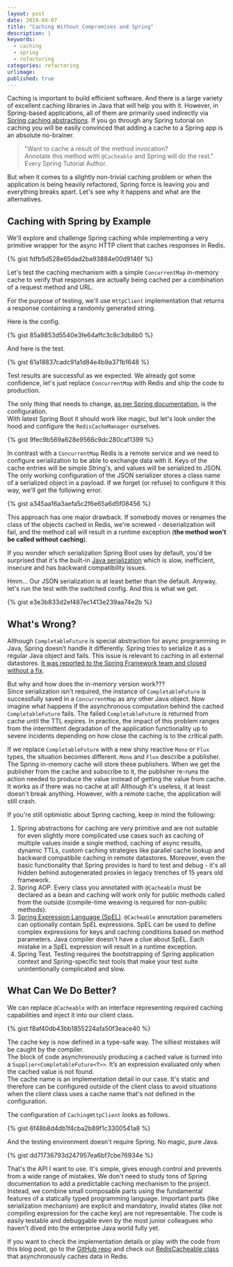 ```yaml
---
layout: post
date: 2019-04-07
title: "Caching Without Compromises and Spring"
description: |
keywords:
  - caching
  - spring
  - refactoring
categories: refactoring
urlimage: 
published: true
---
```


Caching is important to build efficient software. And there is a large variety of excellent caching libraries in Java that will help you with it. However, in Spring-based applications, all of them are primarily used indirectly via [Spring caching abstractions](https://docs.spring.io/spring-boot/docs/current/reference/html/boot-features-caching.html). If you go through any Spring tutorial on caching you will be easily convinced that adding a cache to a Spring app is an absolute no-brainer.    

>"Want to cache a result of the method invocation?  
>Annotate this method with `@Cacheable` and Spring will do the rest."  
>Every Spring Tutorial Author.  

But when it comes to a slightly non-trivial caching problem or when the application is being heavily refactored, Spring force is leaving you and everything breaks apart. Let's see why it happens and what are the alternatives.  

<!--more-->

## Caching with Spring by Example

We'll explore and challenge Spring caching while implementing a very primitive wrapper for the async HTTP client that caches responses in Redis.  

{% gist fdfb5d528e65dad2ba93884e00d9146f %}

Let's test the caching mechanism with a simple `ConcurrentMap` in-memory cache to verify that responses are actually being cached per a combination of a request method and URL.  

For the purpose of testing, we'll use `HttpClient` implementation that returns a response containing a randomly generated string.  

Here is the config.  

{% gist 85a9853d5540e3fe64affc3c8c3db8b0 %}

And here is the test. 

{% gist 61a18837cadc91a1d84e4b9a371b1648 %}

Test results are successful as we expected. We already got some confidence, let's just replace `ConcurrentMap` with Redis and ship the code to production.  

The only thing that needs to change, [as per Spring documentation](https://docs.spring.io/spring-boot/docs/current/reference/html/boot-features-caching.html), is the configuration.  
With latest Spring Boot it should work like magic, but let's look under the hood and configure the `RedisCacheManager` ourselves.  

{% gist 9fec9b569a628e9566c9dc280caf1399 %}

In contrast with a `ConcurrentMap` Redis is a remote service and we need to configure serialization to be able to exchange data with it. Keys of the cache entries will be simple String's, and values will be serialized to JSON.  
The only working configuration of the JSON serializer stores a class name of a serialized object in a payload. If we forget (or refuse) to configure it this way, we'll get the following error.  

{% gist a345aa16a3aefa5c2f6e65a6d5f08456 %}

This approach has one major drawback. If somebody moves or renames the class of the objects cached in Redis, we're screwed - deserialization will fail, and the method call will result in a runtime exception (**the method won’t be called without caching**).  

If you wonder which serialization Spring Boot uses by default, you'd be surprised that it's the built-in [Java serialization](https://docs.spring.io/spring-data/redis/docs/current/api/org/springframework/data/redis/serializer/JdkSerializationRedisSerializer.html) which is slow, inefficient, insecure and has backward compatibility issues.  

Hmm... Our JSON serialization is at least better than the default. Anyway, let's run the test with the switched config. And this is what we get.  

{% gist e3e3b833d2ef487ec1413e239aa74e2b %}

## What's Wrong?

Although `CompletableFuture` is special abstraction for async programming in Java, Spring doesn’t handle it differently. Spring tries to serialize it as a regular Java object and fails. This issue is relevant to caching in all external datastores. [It was reported to the Spring Framework team and closed without a fix](https://github.com/spring-projects/spring-framework/issues/17559).  

But why and how does the in-memory version work???  
Since serialization isn't required, the instance of `CompletableFuture` is successfully saved in a `ConcurrentMap` as any other Java object. Now imagine what happens if the asynchronous computation behind the cached `CompletableFuture` fails. The failed `CompletableFuture` is returned from cache until the TTL expires. In practice, the impact of this problem ranges from the intermittent degradation of the application functionality up to severe incidents depending on how close the caching is to the critical path.  

If we replace `CompletableFuture` with a new shiny reactive `Mono` or `Flux` types, the situation becomes different. `Mono` and `Flux` describe a publisher. The Spring in-memory cache will store these publishers. When we get the publisher from the cache and subscribe to it, the publisher re-runs the action needed to produce the value instead of getting the value from cache. It works as if there was no cache at all! Although it's useless, it at least doesn't break anything. However, with a remote cache, the application will still crash.  

If you're still optimistic about Spring caching, keep in mind the following:  
1. Spring abstractions for caching are very primitive and are not suitable for even slightly more complicated use cases such as caching of multiple values inside a single method, caching of async results, dynamic TTLs, custom caching strategies like parallel cache lookup and backward compatibile caching in remote datastores. Moreover, even the basic functionality that Spring provides is hard to test and debug - it's all hidden behind autogenerated proxies in legacy trenches of 15 years old framework.    
2. Spring AOP. Every class you annotated with `@Cacheable` must be declared as a bean and caching will work only for public methods called from the outside (compile-time weaving is required for non-public methods).  
3. [Spring Expression Language (SpEL)](https://www.baeldung.com/spring-expression-language). `@Cacheable` annotation parameters can optionally contain SpEL expressions. SpEL can be used to define complex expressions for keys and caching conditions based on method parameters. Java compiler doesn't have a clue about SpEL. Each mistake in a SpEL expression will result in a runtime exception.  
4. Spring Test. Testing requires the bootstrapping of Spring application context and Spring-specific test tools that make your test suite unintentionally complicated and slow.  

## What Can We Do Better?

We can replace `@Cacheable` with an interface representing required caching capabilities and inject it into our client class.  

{% gist f8af40db43bb1855224afa50f3eace40 %}

The cache key is now defined in a type-safe way. The silliest mistakes will be caught by the compiler.  
The block of code asynchronously producing a cached value is turned into a `Supplier<CompletableFuture<T>>`. It’s an expression evaluated only when the cached value is not found.  
The cache name is an implementation detail in our case. It's static and therefore can be configured outside of the client class to avoid situations when the client class uses a cache name that's not defined in the configuration.  

The configuration of `CachingHttpClient` looks as follows.  

{% gist 6f48b8d4db1f4cba2b89f1c3300541a8 %}

And the testing environment doesn't require Spring. No magic, pure Java.  

{% gist dd71736793d247957ea6bf7cbe76934e %}

That's the API I want to use. It's simple, gives enough control and prevents from a wide range of mistakes. We don't need to study tons of Spring documentation to add a predictable caching mechanism to the project. Instead, we combine small composable parts using the fundamental features of a statically typed programming language. Important parts (like serialization mechanism) are explicit and mandatory, invalid states (like not compiling expression for the cache key) are not representable. The code is easily testable and debuggable even by the most junior colleagues who haven't dived into the enterprise Java world fully yet.  

If you want to check the implementation details or play with the code from this blog post, go to the [GitHub repo](http://bit.ly/2UEl8Aj) and check out [RedisCacheable class](http://bit.ly/2YVeJ2Z) that asynchronously caches data in Redis.  
